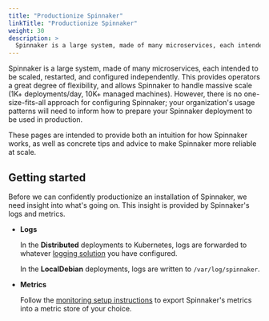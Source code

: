 ```yaml
---
title: "Productionize Spinnaker"
linkTitle: "Productionize Spinnaker"
weight: 30
description: >
  Spinnaker is a large system, made of many microservices, each intended to be scaled, restarted, and configured independently.
---
```


Spinnaker is a large system, made of many microservices, each intended to be
scaled, restarted, and configured independently. This provides operators a
great degree of flexibility, and allows Spinnaker to handle massive scale (1K+
deployments/day, 10K+ managed machines). However, there is no one-size-fits-all
approach for configuring Spinnaker; your organization's usage patterns will
need to inform how to prepare your Spinnaker deployment to be used in
production.

These pages are intended to provide both an intuition for how Spinnaker works,
as well as concrete tips and advice to make Spinnaker more reliable at scale.

## Getting started

Before we can confidently productionize an installation of Spinnaker, we need
insight into what's going on. This insight is provided by Spinnaker's logs and
metrics.

* __Logs__

  In the __Distributed__ deployments to Kubernetes, logs are forwarded to
  whatever [logging
  solution](https://kubernetes.io/docs/concepts/cluster-administration/logging/)
  you have configured.

  In the __LocalDebian__ deployments, logs are written to `/var/log/spinnaker`.

* __Metrics__

  Follow the [monitoring setup instructions](/docs/setup/other_config/monitoring/) to export
  Spinnaker's metrics into a metric store of your choice.

